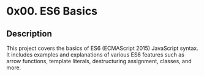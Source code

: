 # 0x00. ES6 Basics

## Description
This project covers the basics of ES6 (ECMAScript 2015) JavaScript syntax. It includes examples and explanations of various ES6 features such as arrow functions, template literals, destructuring assignment, classes, and more.

